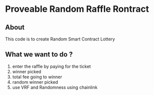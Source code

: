 # Proveable Random Raffle Rontract

## About

This code is to create Random Smart Contract Lottery

## What we want to do ?

1. enter the raffle by paying for the ticket
2. winner picked
3. total fee going to winner
4. random winner picked
5. use VRF and Randomness using chainlink